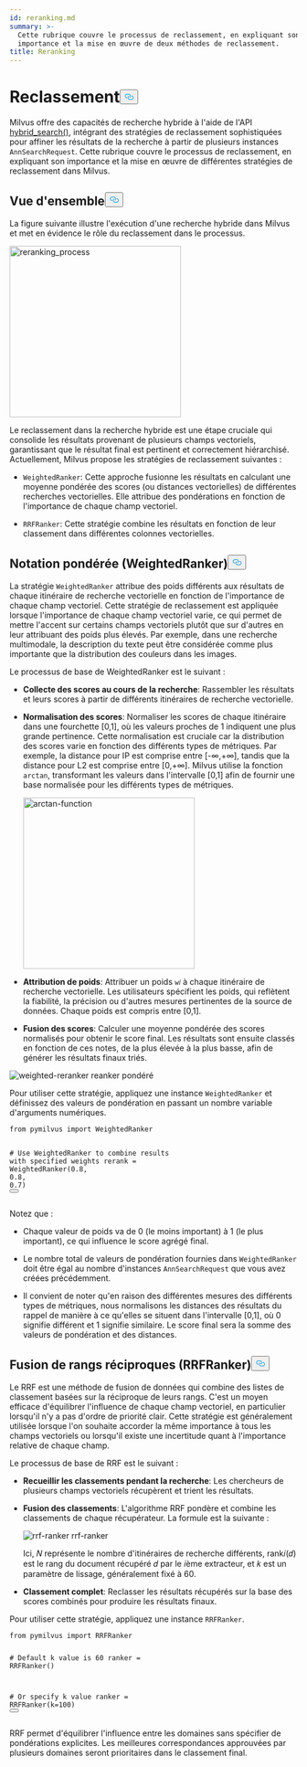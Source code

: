 ```yaml
---
id: reranking.md
summary: >-
  Cette rubrique couvre le processus de reclassement, en expliquant son
  importance et la mise en œuvre de deux méthodes de reclassement.
title: Reranking
---
```

<h1 id="Reranking" class="common-anchor-header">Reclassement<button data-href="#Reranking" class="anchor-icon" translate="no">
      <svg translate="no"
        aria-hidden="true"
        focusable="false"
        height="20"
        version="1.1"
        viewBox="0 0 16 16"
        width="16"
      >
        <path
          fill="#0092E4"
          fill-rule="evenodd"
          d="M4 9h1v1H4c-1.5 0-3-1.69-3-3.5S2.55 3 4 3h4c1.45 0 3 1.69 3 3.5 0 1.41-.91 2.72-2 3.25V8.59c.58-.45 1-1.27 1-2.09C10 5.22 8.98 4 8 4H4c-.98 0-2 1.22-2 2.5S3 9 4 9zm9-3h-1v1h1c1 0 2 1.22 2 2.5S13.98 12 13 12H9c-.98 0-2-1.22-2-2.5 0-.83.42-1.64 1-2.09V6.25c-1.09.53-2 1.84-2 3.25C6 11.31 7.55 13 9 13h4c1.45 0 3-1.69 3-3.5S14.5 6 13 6z"
        ></path>
      </svg>
    </button></h1><p>Milvus offre des capacités de recherche hybride à l'aide de l'API <a href="https://milvus.io/api-reference/pymilvus/v2.4.x/ORM/Collection/hybrid_search.md">hybrid_search()</a>, intégrant des stratégies de reclassement sophistiquées pour affiner les résultats de la recherche à partir de plusieurs instances <code translate="no">AnnSearchRequest</code>. Cette rubrique couvre le processus de reclassement, en expliquant son importance et la mise en œuvre de différentes stratégies de reclassement dans Milvus.</p>
<h2 id="Overview" class="common-anchor-header">Vue d'ensemble<button data-href="#Overview" class="anchor-icon" translate="no">
      <svg translate="no"
        aria-hidden="true"
        focusable="false"
        height="20"
        version="1.1"
        viewBox="0 0 16 16"
        width="16"
      >
        <path
          fill="#0092E4"
          fill-rule="evenodd"
          d="M4 9h1v1H4c-1.5 0-3-1.69-3-3.5S2.55 3 4 3h4c1.45 0 3 1.69 3 3.5 0 1.41-.91 2.72-2 3.25V8.59c.58-.45 1-1.27 1-2.09C10 5.22 8.98 4 8 4H4c-.98 0-2 1.22-2 2.5S3 9 4 9zm9-3h-1v1h1c1 0 2 1.22 2 2.5S13.98 12 13 12H9c-.98 0-2-1.22-2-2.5 0-.83.42-1.64 1-2.09V6.25c-1.09.53-2 1.84-2 3.25C6 11.31 7.55 13 9 13h4c1.45 0 3-1.69 3-3.5S14.5 6 13 6z"
        ></path>
      </svg>
    </button></h2><p>La figure suivante illustre l'exécution d'une recherche hybride dans Milvus et met en évidence le rôle du reclassement dans le processus.</p>
<p><img translate="no" src="/docs/v2.4.x/assets/multi-vector-rerank.png" alt="reranking_process" width="300"/></p>
<p>Le reclassement dans la recherche hybride est une étape cruciale qui consolide les résultats provenant de plusieurs champs vectoriels, garantissant que le résultat final est pertinent et correctement hiérarchisé. Actuellement, Milvus propose les stratégies de reclassement suivantes :</p>
<ul>
<li><p><code translate="no">WeightedRanker</code>: Cette approche fusionne les résultats en calculant une moyenne pondérée des scores (ou distances vectorielles) de différentes recherches vectorielles. Elle attribue des pondérations en fonction de l'importance de chaque champ vectoriel.</p></li>
<li><p><code translate="no">RRFRanker</code>: Cette stratégie combine les résultats en fonction de leur classement dans différentes colonnes vectorielles.</p></li>
</ul>
<h2 id="Weighted-Scoring-WeightedRanker" class="common-anchor-header">Notation pondérée (WeightedRanker)<button data-href="#Weighted-Scoring-WeightedRanker" class="anchor-icon" translate="no">
      <svg translate="no"
        aria-hidden="true"
        focusable="false"
        height="20"
        version="1.1"
        viewBox="0 0 16 16"
        width="16"
      >
        <path
          fill="#0092E4"
          fill-rule="evenodd"
          d="M4 9h1v1H4c-1.5 0-3-1.69-3-3.5S2.55 3 4 3h4c1.45 0 3 1.69 3 3.5 0 1.41-.91 2.72-2 3.25V8.59c.58-.45 1-1.27 1-2.09C10 5.22 8.98 4 8 4H4c-.98 0-2 1.22-2 2.5S3 9 4 9zm9-3h-1v1h1c1 0 2 1.22 2 2.5S13.98 12 13 12H9c-.98 0-2-1.22-2-2.5 0-.83.42-1.64 1-2.09V6.25c-1.09.53-2 1.84-2 3.25C6 11.31 7.55 13 9 13h4c1.45 0 3-1.69 3-3.5S14.5 6 13 6z"
        ></path>
      </svg>
    </button></h2><p>La stratégie <code translate="no">WeightedRanker</code> attribue des poids différents aux résultats de chaque itinéraire de recherche vectorielle en fonction de l'importance de chaque champ vectoriel. Cette stratégie de reclassement est appliquée lorsque l'importance de chaque champ vectoriel varie, ce qui permet de mettre l'accent sur certains champs vectoriels plutôt que sur d'autres en leur attribuant des poids plus élevés. Par exemple, dans une recherche multimodale, la description du texte peut être considérée comme plus importante que la distribution des couleurs dans les images.</p>
<p>Le processus de base de WeightedRanker est le suivant :</p>
<ul>
<li><p><strong>Collecte des scores au cours de la recherche</strong>: Rassembler les résultats et leurs scores à partir de différents itinéraires de recherche vectorielle.</p></li>
<li><p><strong>Normalisation des scores</strong>: Normaliser les scores de chaque itinéraire dans une fourchette [0,1], où les valeurs proches de 1 indiquent une plus grande pertinence. Cette normalisation est cruciale car la distribution des scores varie en fonction des différents types de métriques. Par exemple, la distance pour IP est comprise entre [-∞,+∞], tandis que la distance pour L2 est comprise entre [0,+∞]. Milvus utilise la fonction <code translate="no">arctan</code>, transformant les valeurs dans l'intervalle [0,1] afin de fournir une base normalisée pour les différents types de métriques.</p>
<p><img translate="no" src="/docs/v2.4.x/assets/arctan.png" alt="arctan-function" width="300"/></p></li>
<li><p><strong>Attribution de poids</strong>: Attribuer un poids <code translate="no">w𝑖</code> à chaque itinéraire de recherche vectorielle. Les utilisateurs spécifient les poids, qui reflètent la fiabilité, la précision ou d'autres mesures pertinentes de la source de données. Chaque poids est compris entre [0,1].</p></li>
<li><p><strong>Fusion des scores</strong>: Calculer une moyenne pondérée des scores normalisés pour obtenir le score final. Les résultats sont ensuite classés en fonction de ces notes, de la plus élevée à la plus basse, afin de générer les résultats finaux triés.</p></li>
</ul>
<p>
  
   <span class="img-wrapper"> <img translate="no" src="/docs/v2.4.x//assets/weighted-reranker.png" alt="weighted-reranker" class="doc-image" id="weighted-reranker" />
   </span> <span class="img-wrapper"> <span>reanker pondéré</span> </span></p>
<p>Pour utiliser cette stratégie, appliquez une instance <code translate="no">WeightedRanker</code> et définissez des valeurs de pondération en passant un nombre variable d'arguments numériques.</p>
<pre><code translate="no" class="language-python"><span class="hljs-keyword">from</span> pymilvus <span class="hljs-keyword">import</span> WeightedRanker

<span class="hljs-comment"># Use WeightedRanker to combine results with specified weights</span>
rerank = WeightedRanker(<span class="hljs-number">0.8</span>, <span class="hljs-number">0.8</span>, <span class="hljs-number">0.7</span>) 
<button class="copy-code-btn"></button></code></pre>
<p>Notez que :</p>
<ul>
<li><p>Chaque valeur de poids va de 0 (le moins important) à 1 (le plus important), ce qui influence le score agrégé final.</p></li>
<li><p>Le nombre total de valeurs de pondération fournies dans <code translate="no">WeightedRanker</code> doit être égal au nombre d'instances <code translate="no">AnnSearchRequest</code> que vous avez créées précédemment.</p></li>
<li><p>Il convient de noter qu'en raison des différentes mesures des différents types de métriques, nous normalisons les distances des résultats du rappel de manière à ce qu'elles se situent dans l'intervalle [0,1], où 0 signifie différent et 1 signifie similaire. Le score final sera la somme des valeurs de pondération et des distances.</p></li>
</ul>
<h2 id="Reciprocal-Rank-Fusion-RRFRanker" class="common-anchor-header">Fusion de rangs réciproques (RRFRanker)<button data-href="#Reciprocal-Rank-Fusion-RRFRanker" class="anchor-icon" translate="no">
      <svg translate="no"
        aria-hidden="true"
        focusable="false"
        height="20"
        version="1.1"
        viewBox="0 0 16 16"
        width="16"
      >
        <path
          fill="#0092E4"
          fill-rule="evenodd"
          d="M4 9h1v1H4c-1.5 0-3-1.69-3-3.5S2.55 3 4 3h4c1.45 0 3 1.69 3 3.5 0 1.41-.91 2.72-2 3.25V8.59c.58-.45 1-1.27 1-2.09C10 5.22 8.98 4 8 4H4c-.98 0-2 1.22-2 2.5S3 9 4 9zm9-3h-1v1h1c1 0 2 1.22 2 2.5S13.98 12 13 12H9c-.98 0-2-1.22-2-2.5 0-.83.42-1.64 1-2.09V6.25c-1.09.53-2 1.84-2 3.25C6 11.31 7.55 13 9 13h4c1.45 0 3-1.69 3-3.5S14.5 6 13 6z"
        ></path>
      </svg>
    </button></h2><p>Le RRF est une méthode de fusion de données qui combine des listes de classement basées sur la réciproque de leurs rangs. C'est un moyen efficace d'équilibrer l'influence de chaque champ vectoriel, en particulier lorsqu'il n'y a pas d'ordre de priorité clair. Cette stratégie est généralement utilisée lorsque l'on souhaite accorder la même importance à tous les champs vectoriels ou lorsqu'il existe une incertitude quant à l'importance relative de chaque champ.</p>
<p>Le processus de base de RRF est le suivant :</p>
<ul>
<li><p><strong>Recueillir les classements pendant la recherche</strong>: Les chercheurs de plusieurs champs vectoriels récupèrent et trient les résultats.</p></li>
<li><p><strong>Fusion des classements</strong>: L'algorithme RRF pondère et combine les classements de chaque récupérateur. La formule est la suivante :</p>
<p>
  
   <span class="img-wrapper"> <img translate="no" src="/docs/v2.4.x//assets/rrf-ranker.png" alt="rrf-ranker" class="doc-image" id="rrf-ranker" />
   </span> <span class="img-wrapper"> <span>rrf-ranker</span> </span></p>
<p>Ici, 𝑁 représente le nombre d'itinéraires de recherche différents, rank𝑖(𝑑) est le rang du document récupéré 𝑑 par le 𝑖ème extracteur, et 𝑘 est un paramètre de lissage, généralement fixé à 60.</p></li>
<li><p><strong>Classement complet</strong>: Reclasser les résultats récupérés sur la base des scores combinés pour produire les résultats finaux.</p></li>
</ul>
<p>Pour utiliser cette stratégie, appliquez une instance <code translate="no">RRFRanker</code>.</p>
<pre><code translate="no" class="language-python"><span class="hljs-keyword">from</span> pymilvus <span class="hljs-keyword">import</span> RRFRanker

<span class="hljs-comment"># Default k value is 60</span>
ranker = RRFRanker()

<span class="hljs-comment"># Or specify k value</span>
ranker = RRFRanker(k=<span class="hljs-number">100</span>)
<button class="copy-code-btn"></button></code></pre>
<p>RRF permet d'équilibrer l'influence entre les domaines sans spécifier de pondérations explicites. Les meilleures correspondances approuvées par plusieurs domaines seront prioritaires dans le classement final.</p>
